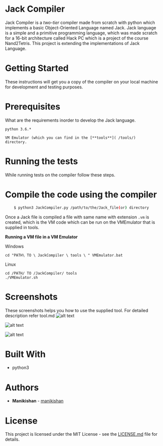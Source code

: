 # Jack Compiler
Jack Compiler is a *two-tier* compiler made from scratch with python which implements a basic Object-Oriented Language named Jack. Jack language is a simple and a primitive programming language, which was made scratch for a 16-bit architecture called Hack PC which is a project of the course Nand2Tetris. This project is extending the implementations of Jack Language.

# Getting Started
  These instructions will get you a copy of the compiler on your local machine for development and testing purposes.

# Prerequisites
  What are the requirements inorder to develop the Jack language.

`python 3.6.*`

`VM Emulator (which you can find in the [**tools**]( /tools/) directory.`

# Running the tests

  While running tests on the compiler follow these steps.

# Compile the code using the compiler

  ``` bash
      $ python3 JackCompiler.py /path/to/the/Jack_file(or) directory
  ```

  Once a Jack file is compiled a file with same name with extension `.vm` is created, which is the VM code
  which can be run on the VMEmulator that is supplied in tools.
  
  **Running a VM file in a VM Emulator**
  
   Windows
  
    cd "PATH\ TO \ JackCompiler \ tools \ " VMEmulator.bat
  
   Linux
  
    
    cd /PATH/ TO /JackCompiler/ tools
    ./VMEmulator.sh
    
  # Screenshots
   These screenshots helps you how to use the supplied tool. For detailed description refer tool.md
   ![alt text](https://github.com/manikishan/JackCompiler/blob/master/misc/screenshots/Screenshot%20from%202018-11-15%2001-37-05.png "SS 1")
   
   
   
   
   ![alt text](https://github.com/manikishan/JackCompiler/blob/master/misc/screenshots/Screenshot%20from%202018-11-15%2001-37-21.png "SS 2")
   
   
   
  ![alt text](https://github.com/manikishan/JackCompiler/blob/master/misc/screenshots/Screenshot%20from%202018-11-15%2001-37-45.png "SS 3")
   
 # Built With
   - python3
   
 # Authors 
  - **Manikishan** - [manikishan](https://githib.com/manikishan)
  
 # License
 This project is licensed under the MIT License - see the [LICENSE.md](/LICENSE.md) file for details.
 
 
